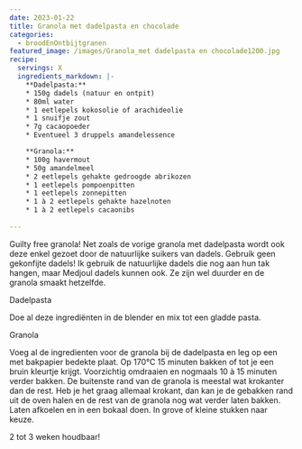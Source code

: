 ```yaml
---
date: 2023-01-22
title: Granola met dadelpasta en chocolade
categories:
  - broodEnOntbijtgranen
featured_image: /images/Granola_met dadelpasta en chocolade1200.jpg
recipe:
  servings: X
  ingredients_markdown: |-
    **Dadelpasta:**
    * 150g dadels (natuur en ontpit)    * 80ml water    * 1 eetlepels kokosolie of arachideolie    * 1 snuifje zout    * 7g cacaopoeder    * Eventueel 3 druppels amandelessence
    **Granola:**    * 100g havermout    * 50g amandelmeel    * 2 eetlepels gehakte gedroogde abrikozen    * 1 eetlepels pompoenpitten    * 1 eetlepels zonnepitten    * 1 à 2 eetlepels gehakte hazelnoten    * 1 à 2 eetlepels cacaonibs    
---
```

Guilty free granola!
Net zoals de vorige granola met dadelpasta wordt ook deze enkel gezoet door de natuurlijke suikers van dadels.Gebruik geen gekonfijte dadels! Ik gebruik de natuurlijke dadels die nog aan hun tak hangen, maar Medjoul dadels kunnen ook. Ze zijn wel duurder en de granola smaakt  hetzelfde.

<!--more-->

Dadelpasta

Doe al deze ingrediënten in de blender en mix tot een gladde pasta.

Granola

Voeg al de ingredienten voor de granola bij de dadelpasta en leg op een met bakpapier bedekte plaat.Op 170°C 15 minuten bakken of tot je een bruin kleurtje krijgt.Voorzichtig omdraaien en nogmaals 10 à 15 minuten verder bakken. De buitenste rand van de granola is meestal wat krokanter dan de rest. Heb je het graag allemaal krokant, dan kan je de gebakken rand uit de oven halen en de rest van de granola nog wat verder laten bakken. Laten afkoelen en in een bokaal doen. In grove of kleine stukken naar keuze.2 tot 3 weken houdbaar!



